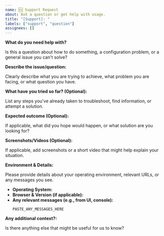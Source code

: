 ```yaml
---
name: 🆘 Support Request
about: Ask a question or get help with usage.
title: "[Support]: "
labels: ["support", "question"]
assignees: []
---
```


<!--
Thanks for reaching out for help! To assist you efficiently, please provide as much detail as possible.
-->

**What do you need help with?**

Is this a question about how to do something, a configuration problem, or a general issue you can't solve?

**Describe the issue/question:**

Clearly describe what you are trying to achieve, what problem you are facing, or what question you have.

**What have you tried so far? (Optional):**

List any steps you've already taken to troubleshoot, find information, or attempt a solution.

**Expected outcome (Optional):**

If applicable, what did you hope would happen, or what solution are you looking for?

**Screenshots/Videos (Optional):**

If applicable, add screenshots or a short video that might help explain your situation.

**Environment & Details:**

Please provide details about your operating environment, relevant URLs, or any messages you see.

- **Operating System:**
- **Browser & Version (if applicable):**
- **Any relevant messages (e.g., from UI, console):**
    ```
    PASTE_ANY_MESSAGES_HERE
    ```

**Any additional context?:**

Is there anything else that might be useful for us to know?
